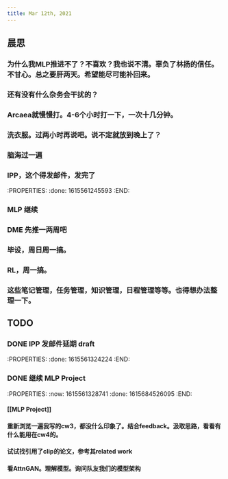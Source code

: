 ```yaml
---
title: Mar 12th, 2021
---
```


## 晨思
### 为什么我MLP推进不了？不喜欢？我也说不清。辜负了林扬的信任。不甘心。总之要肝两天。希望能尽可能补回来。
### 还有没有什么杂务会干扰的？
### Arcaea就慢慢打。4-6个小时打一下，一次十几分钟。
### 洗衣服。过两小时再说吧。说不定就放到晚上了？
### 脑海过一遍
### IPP，这个得发邮件，发完了
:PROPERTIES:
:done: 1615561245593
:END:
### MLP 继续
### DME 先推一两周吧
### 毕设，周日周一搞。
### RL，周一搞。
### 这些笔记管理，任务管理，知识管理，日程管理等等。也得想办法整理一下。
## TODO
### DONE IPP 发邮件延期 draft
:PROPERTIES:
:done: 1615561324224
:END:
### DONE 继续 MLP Project
:PROPERTIES:
:now: 1615561328741
:done: 1615684526095
:END:
#### [[MLP Project]]
#### 重新浏览一遍我写的cw3，都没什么印象了。结合feedback。汲取思路，看看有什么能用在cw4的。
#### 试试找引用了clip的论文，参考其related work
#### 看AttnGAN。理解模型。询问队友我们的模型架构
##
